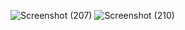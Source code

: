 ![Screenshot (207)](https://github.com/user-attachments/assets/8dbbe649-010a-4f68-8d12-30a8ea136bcb)
![Screenshot (210)](https://github.com/user-attachments/assets/c8fc8d27-135d-465d-b5d5-3d0e7495e647)
